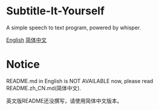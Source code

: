 # Subtitle-It-Yourself
 A simple speech to text program, powered by whisper.

[English](./README.md) [简体中文](./README.zh_CN.md)

# Notice
README.md in English is NOT AVAILABLE now, please read README.zh_CN.md(简体中文).

英文版README还没撰写，请使用简体中文版本。